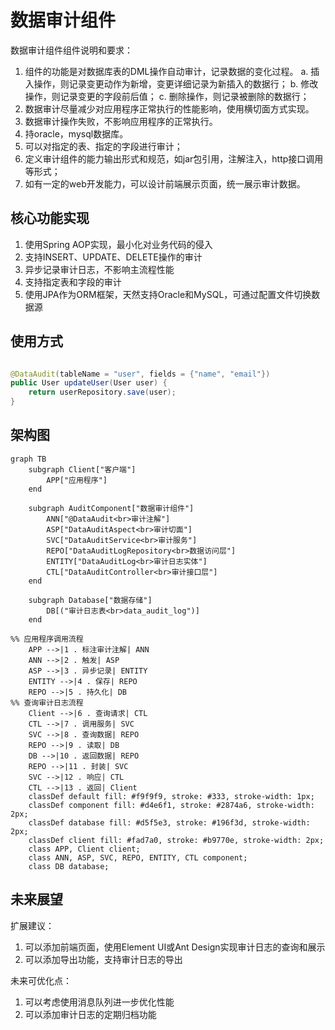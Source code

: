 # 数据审计组件

数据审计组件组件说明和要求：

1. 组件的功能是对数据库表的DML操作自动审计，记录数据的变化过程。
   a. 插入操作，则记录变更动作为新增，变更详细记录为新插入的数据行；
   b. 修改操作，则记录变更的字段前后值；
   c. 删除操作，则记录被删除的数据行；
2. 数据审计尽量减少对应用程序正常执行的性能影响，使用横切面方式实现。
3. 数据审计操作失败，不影响应用程序的正常执行。
4. 持oracle，mysql数据库。
5. 可以对指定的表、指定的字段进行审计；
6. 定义审计组件的能⼒输出形式和规范，如jar包引用，注解注入，http接口调用等形式；
7. 如有⼀定的web开发能力，可以设计前端展示页面，统⼀展示审计数据。

## 核心功能实现

1. 使用Spring AOP实现，最小化对业务代码的侵入
2. 支持INSERT、UPDATE、DELETE操作的审计
3. 异步记录审计日志，不影响主流程性能
4. 支持指定表和字段的审计
5. 使用JPA作为ORM框架，天然支持Oracle和MySQL，可通过配置文件切换数据源

## 使用方式

```java

@DataAudit(tableName = "user", fields = {"name", "email"})
public User updateUser(User user) {
    return userRepository.save(user);
}
```

## 架构图

```mermaid
graph TB
    subgraph Client["客户端"]
        APP["应用程序"]
    end

    subgraph AuditComponent["数据审计组件"]
        ANN["@DataAudit<br>审计注解"]
        ASP["DataAuditAspect<br>审计切面"]
        SVC["DataAuditService<br>审计服务"]
        REPO["DataAuditLogRepository<br>数据访问层"]
        ENTITY["DataAuditLog<br>审计日志实体"]
        CTL["DataAuditController<br>审计接口层"]
    end

    subgraph Database["数据存储"]
        DB[("审计日志表<br>data_audit_log")]
    end

%% 应用程序调用流程
    APP -->|1 . 标注审计注解| ANN
    ANN -->|2 . 触发| ASP
    ASP -->|3 . 异步记录| ENTITY
    ENTITY -->|4 . 保存| REPO
    REPO -->|5 . 持久化| DB
%% 查询审计日志流程
    Client -->|6 . 查询请求| CTL
    CTL -->|7 . 调用服务| SVC
    SVC -->|8 . 查询数据| REPO
    REPO -->|9 . 读取| DB
    DB -->|10 . 返回数据| REPO
    REPO -->|11 . 封装| SVC
    SVC -->|12 . 响应| CTL
    CTL -->|13 . 返回| Client
    classDef default fill: #f9f9f9, stroke: #333, stroke-width: 1px;
    classDef component fill: #d4e6f1, stroke: #2874a6, stroke-width: 2px;
    classDef database fill: #d5f5e3, stroke: #196f3d, stroke-width: 2px;
    classDef client fill: #fad7a0, stroke: #b9770e, stroke-width: 2px;
    class APP, Client client;
    class ANN, ASP, SVC, REPO, ENTITY, CTL component;
    class DB database;
```

## 未来展望

扩展建议：

1. 可以添加前端页面，使用Element UI或Ant Design实现审计日志的查询和展示
2. 可以添加导出功能，支持审计日志的导出

未来可优化点：

1. 可以考虑使用消息队列进一步优化性能
2. 可以添加审计日志的定期归档功能
